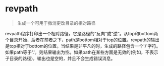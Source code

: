 # revpath

> 生成一个可用于撤消更改目录的相对路径

revpath程序打印出一个相对路径，它是路径的“反向”或“逆”。从top和bottom两个目录开始，后者在前者之下，path是bottom相对于top的位置。revpath的输出是top相对于bottom的位置。当结果是非平凡的时，生成的路径包含一个'/'字符。如果path等于'.'，则结果输出为空。如果path在某些方面是无效的(例如，不表示子目录的路径)，输出也是空的，并且不会生成错误消息。
